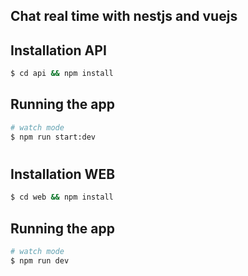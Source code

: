 ## Chat real time with nestjs and vuejs

## Installation API

```bash
$ cd api && npm install
```

## Running the app

```bash
# watch mode
$ npm run start:dev
```

#

## Installation WEB

```bash
$ cd web && npm install
```

## Running the app

```bash
# watch mode
$ npm run dev
```
